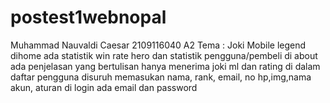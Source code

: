 # postest1webnopal
Muhammad Nauvaldi Caesar 
2109116040 
A2 
Tema : Joki Mobile legend 
dihome ada statistik win rate hero dan statistik pengguna/pembeli 
di about ada penjelasan yang bertulisan hanya menerima joki ml dan rating 
di dalam daftar pengguna disuruh memasukan nama, rank, email, no hp,img,nama akun, aturan 
di login ada email dan password
